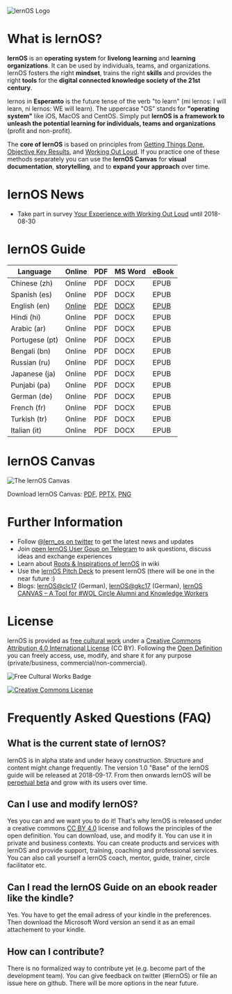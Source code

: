 ![lernOS Logo](https://github.com/simondueckert/lernos/raw/master/images/lernOS-Logo-400x110.png)
# What is lernOS?
**lernOS** is an **operating system** for **livelong learning** and **learning organizations**. It can be used by individuals, teams, and organizations. lernOS fosters the right **mindset**, trains the right **skills** and provides the right **tools** for the **digital connected knowledge society of the 21st century**.

lernos in **Esperanto** is the future tense of the verb "to learn" (mi lernos: I will learn, ni lernos: WE will learn). The uppercase "OS" stands for **"operating system"** like iOS, MacOS and CentOS. Simply put **lernOS is a framework to unleash the potential learning for individuals, teams and organizations** (profit and non-profit).

The **core of lernOS** is based on principles from [Getting Things Done](https://en.wikipedia.org/wiki/Getting_Things_Done), [Objective Key Results](https://www.oreilly.com/business/free/files/introduction-to-okrs.pdf), and [Working Out Loud](https://workingoutloud.com/en/circle-guides/). If you practice one of these methods separately you can use the **lernOS Canvas** for **visual documentation**, **storytelling**, and to **expand your approach** over time.

# lernOS News
* Take part in survey [Your Experience with Working Out Loud](https://forms.office.com/Pages/ResponsePage.aspx?id=PGjhk_Rd_0aMWt5vYuGdXRSAz0xMR4xAqMImIIyMSRlUNTZRVzdRWVlBQUFNRU9SMldFWEZQNVIzUS4u) until 2018-08-30

# lernOS Guide
| Language | Online | PDF | MS Word | eBook |
|----------|--------|-----|---------|-------|
| Chinese (zh) | Online | PDF | DOCX | EPUB |
| Spanish (es) | Online | PDF | DOCX | EPUB |
| English (en) | [Online](https://github.com/simondueckert/lernos/blob/master/lernOS%20Guide/en/lernOS-Guide-en.md) | [PDF](https://github.com/simondueckert/lernos/raw/master/lernOS%20Guide/en/lernOS-Guide-en.pdf) | [DOCX](https://github.com/simondueckert/lernos/raw/master/lernOS%20Guide/en/lernOS-Guide-en.docx) | [EPUB](https://github.com/simondueckert/lernos/raw/master/lernOS%20Guide/en/lernOS-Guide-en.epub) |
| Hindi (hi) | Online | PDF | DOCX | EPUB |
| Arabic (ar) | Online | PDF | DOCX | EPUB |
| Portugese (pt) | Online | PDF | DOCX | EPUB |
| Bengali (bn) | Online | PDF | DOCX | EPUB |
| Russian (ru) | Online | PDF | DOCX | EPUB |
| Japanese (ja) | Online | PDF | DOCX | EPUB |
| Punjabi (pa) | Online | PDF | DOCX | EPUB |
| German (de) | Online | PDF | DOCX | EPUB |
| French (fr) | Online | PDF | DOCX | EPUB |
| Turkish (tr) | Online | PDF | DOCX | EPUB |
| Italian (it) | Online | PDF | DOCX | EPUB |

# lernOS Canvas
![The lernOS Canvas](https://raw.githubusercontent.com/simondueckert/lernos/master/lernOS%20Canvas/lernOS-Canvas.png)

Download lernOS Canvas: [PDF](https://github.com/simondueckert/lernos/raw/master/lernOS%20Canvas/lernOS-Canvas.pdf), [PPTX](https://github.com/simondueckert/lernos/raw/master/lernOS%20Canvas/lernOS-Canvas.pptx), [PNG](https://raw.githubusercontent.com/simondueckert/lernos/master/lernOS%20Canvas/lernOS-Canvas.png)

# Further Information
* Follow [@lern_os on twitter](https://twitter.com/lern_os) to get the latest news and updates
* Join [open lernOS User Goup on Telegram](https://t.me/lernos) to ask questions, discuss ideas and exchange experiences
* Learn about [Roots & Inspirations of lernOS](https://github.com/simondueckert/lernos/wiki) in wiki
* Use the [lernOS Pitch Deck](https://slides.com/simondueckert/lernos) to present lernOS (there will be one in the near future :)
* Blogs: [lernOS@clc17](https://cogneon.de/2017/10/02/lernos-session-auf-dem-corporate-learning-camp/) (German), [lernOS@gkc17](https://cogneon.de/2017/09/15/lernos-session-auf-dem-knowledge-camp/) (German), [lernOS CANVAS – A Tool for #WOL Circle Alumni and Knowledge Workers](https://cogneon.de/2018/05/24/wol-a-tool-for-wol-circle-alumni-and-knowledge-workers/)

# License
lernOS is provided as [free cultural work](https://creativecommons.org/share-your-work/public-domain/freeworks/) under a [Creative Commons Attribution 4.0 International License](https://creativecommons.org/licenses/by/4.0/) (CC BY). Following the [Open Definition](https://opendefinition.org/) you can freely access, use, modify, and share it for any purpose (private/business, commercial/non-commercial).

![Free Cultural Works Badge](https://upload.wikimedia.org/wikipedia/commons/thumb/b/b7/Approved-for-free-cultural-works.svg/240px-Approved-for-free-cultural-works.svg.png)

<a rel="license" href="http://creativecommons.org/licenses/by/4.0/" target="_blank"><img alt="Creative Commons License" style="border-width:0" src="https://i.creativecommons.org/l/by/4.0/88x31.png" /></a>

# Frequently Asked Questions (FAQ)
## What is the current state of lernOS?
lernOS is in alpha state and under heavy construction. Structure and content might change frequently. The version 1.0 "Base" of the lernOS guide will be released at 2018-09-17. From then onwards lernOS will be [perpetual beta](https://en.wikipedia.org/wiki/Perpetual_beta) and grow with its users over time.

## Can I use and modify lernOS?
Yes you can and we want you to do it! That's why lernOS is released under a creative commons [CC BY 4.0](https://creativecommons.org/licenses/by/4.0/) license and follows the principles of the open definition. You can download, use, and modify it. You can use it in private and business contexts. You can create products and services with lernOS and provide support, training, coaching and professional services. You can also call yourself a lernOS coach, mentor, guide, trainer, circle facilitator etc.

## Can I read the lernOS Guide on an ebook reader like the kindle?
Yes. You have to get the email adress of your kindle in the preferences. Then download the Microsoft Word version an send it as an email attachement to your kindle.

## How can I contribute?
There is no formalized way to contribute yet (e.g. become part of the development team). You can give feedback on twitter (#lernOS) or file an issue here on github. There will be more options in the near future.
